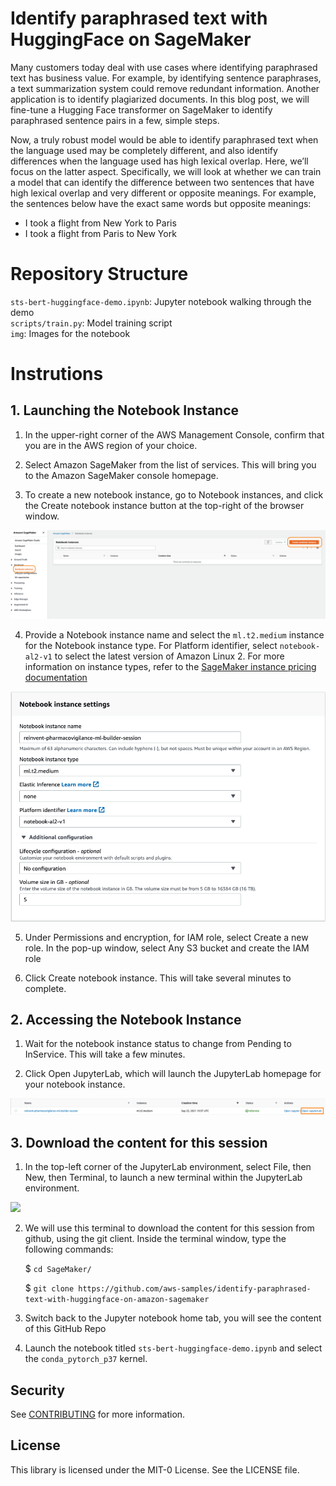 # Identify paraphrased text with HuggingFace on SageMaker

Many customers today deal with use cases where identifying paraphrased text has business value. For example, by identifying sentence paraphrases, a text summarization system could remove redundant information. Another application is to identify plagiarized documents. In this blog post, we will fine-tune a Hugging Face transformer on SageMaker to identify paraphrased sentence pairs in a few, simple steps.

Now, a truly robust model would be able to identify paraphrased text when the language used may be completely different, and also identify differences when the language used has high lexical overlap. Here, we’ll focus on the latter aspect. Specifically, we will look at whether we can train a model that can identify the difference between two sentences that have high lexical overlap and very different or opposite meanings. For example, the sentences below have the exact same words but opposite meanings: 

* I took a flight from New York to Paris
* I took a flight from Paris to New York

# Repository Structure
`sts-bert-huggingface-demo.ipynb`: Jupyter notebook walking through the demo <br>
`scripts/train.py`: Model training script <br>
`img`: Images for the notebook

# Instrutions 

## 1. Launching the Notebook Instance

1. In the upper-right corner of the AWS Management Console, confirm that you are in the AWS region of your choice.

2. Select Amazon SageMaker from the list of services. This will bring you to the Amazon SageMaker console homepage.

3. To create a new notebook instance, go to Notebook instances, and click the Create notebook instance button at the top-right of the browser window.

![](img/infra_create_sagemaker_notebook.png)

4.  Provide a Notebook instance name and select the `ml.t2.medium` instance for the Notebook instance type. 
For Platform identifier, select `notebook-al2-v1` to select the latest version of Amazon Linux 2. For more information on instance types, refer to the [SageMaker instance pricing documentation](https://aws.amazon.com/sagemaker/pricing/)

![](img/infra_notebook_settings.png)

5. Under Permissions and encryption, for IAM role, select Create a new role. In the pop-up window, select Any S3 bucket and create the IAM role

6. Click Create notebook instance. This will take several minutes to complete.

## 2. Accessing the Notebook Instance

1. Wait for the notebook instance status to change from Pending to InService. This will take a few minutes.

2. Click Open JupyterLab, which will launch the JupyterLab homepage for your notebook instance.

![](img/infra_sagemaker_jupyterlab.png)

## 3. Download the content for this session

1. In the top-left corner of the JupyterLab environment, select File, then New, then Terminal, to launch a new terminal within the JupyterLab environment. 
    
![](images/infra_launch_terminal.png)

2. We will use this terminal to download the content for this session from github, using the git client. Inside the terminal window, type the following commands:

   $ `cd SageMaker/`
   
   $ `git clone https://github.com/aws-samples/identify-paraphrased-text-with-huggingface-on-amazon-sagemaker`
    
3. Switch back to the Jupyter notebook home tab, you will see the content of this GitHub Repo

4. Launch the notebook titled `sts-bert-huggingface-demo.ipynb` and select the `conda_pytorch_p37` kernel.

## Security

See [CONTRIBUTING](CONTRIBUTING.md#security-issue-notifications) for more information.

## License

This library is licensed under the MIT-0 License. See the LICENSE file.
